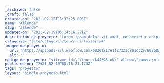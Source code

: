 ```yaml
---
_archived: false
_draft: false
created-on: "2021-02-12T13:32:25.098Z"
name: "Allende"
slug: "allende"
updated-on: "2021-02-19T05:14:16.271Z"
descripcion-de-proyecto: "Lorem ipsum dolor sit amet, consectetur adipiscing elit. Maecenas sollicitudin venenatis ullamcorper. Ut at dui ut lectus accumsan dignissim. Suspendisse efficitur leo at fringilla vestibulum. Quisque nec gravida sem, sed tincidunt viverra."
categoria: "site/categoria/tours-virtuales.md"
imagen-de-proyecto:
  url: "https://uploads-ssl.webflow.com/60268217e1fc7321c801dc29/60268357a55dbb2b642c5ec5_allende-thumbnail.jpg"
  alt: ""
codigo-de-proyecto: "<iframe id=\"/tours/k4J298_nN\" allow=\"camera;microphone;vr;accelerometer;gyroscope;fullscreen\" allowfullscreen frameborder=\"0\" width=\"100%\" height=\"500\" src=\"https://app.cloudpano.com/tours/k4J298_nN\"></iframe>"
published-on: "2021-02-19T05:16:21.173Z"
tags: "proyecto"
layout: "single-proyecto.html"
---
```



